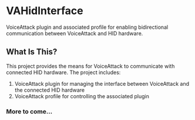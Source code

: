 # VAHidInterface
VoiceAttack plugin and associated profile for enabling bidirectional communication between VoiceAttack and HID hardware.

## What Is This?
This project provides the means for VoiceAttack to communicate with connected HID hardware. The project includes:
1. VoiceAttack plugin for managing the interface between VoiceAttack and the connected HID hardware
2. VoiceAttack profile for controlling the associated plugin

### More to come...
